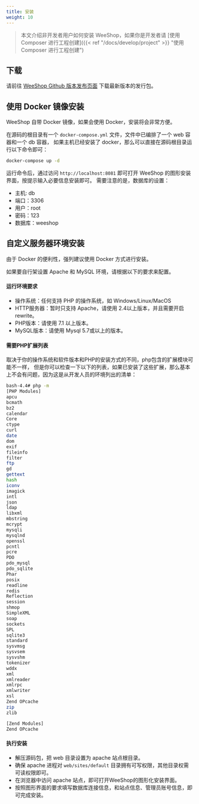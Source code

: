 ```yaml
---
title: 安装
weight: 10
---
```


> 本文介绍非开发者用户如何安装 WeeShop，如果你是开发者请 [使用 Composer 进行工程创建]({{< ref "/docs/develop/project" >}} "使用 Composer 进行工程创建")

## 下载

请前往 [WeeShop Github 版本发布页面](https://github.com/weeshop/WeeShop/releases) 
下载最新版本的发行包。

## 使用 Docker 镜像安装

WeeShop 自带 Docker 镜像，如果会使用 Docker，安装将会非常方便。

在源码的根目录有一个 `docker-compose.yml` 文件，文件中已编排了一个 web 容器和一个 db 容器， 
如果主机已经安装了 docker，那么可以直接在源码根目录运行以下命令即可：
```bash
docker-compose up -d
```

运行命令后，通过访问 `http://localhost:8081` 即可打开 WeeShop 的图形安装界面，按提示输入必要信息安装即可。
需要注意的是，数据库的设置：

- 主机: db
- 端口：3306
- 用户：root
- 密码：123
- 数据库：weeshop

## 自定义服务器环境安装

由于 Docker 的便利性，强列建议使用 Docker 方式进行安装。

如果要自行架设置 Apache 和 MySQL 环境，请根据以下的要求来配置。

#### 运行环境要求

- 操作系统：任何支持 PHP 的操作系统，如 Windows/Linux/MacOS
- HTTP服务器：暂时只支持 Apache，请使用 2.4以上版本，并且需要开启 rewrite。
- PHP版本：请使用 7.1 以上版本。
- MySQL版本：请使用 Mysql 5.7或以上的版本。

#### 需要PHP扩展列表

取决于你的操作系统和软件版本和PHP的安装方式的不同，php包含的扩展模块可能不一样，
但是你可以检查一下以下的列表，如果已安装了这些扩展，那么基本上不会有问题，因为这是从开发人员的环境列出的清单：

```bash
bash-4.4# php -m
[PHP Modules]
apcu
bcmath
bz2
calendar
Core
ctype
curl
date
dom
exif
fileinfo
filter
ftp
gd
gettext
hash
iconv
imagick
intl
json
ldap
libxml
mbstring
mcrypt
mysqli
mysqlnd
openssl
pcntl
pcre
PDO
pdo_mysql
pdo_sqlite
Phar
posix
readline
redis
Reflection
session
shmop
SimpleXML
soap
sockets
SPL
sqlite3
standard
sysvmsg
sysvsem
sysvshm
tokenizer
wddx
xml
xmlreader
xmlrpc
xmlwriter
xsl
Zend OPcache
zip
zlib

[Zend Modules]
Zend OPcache
```


#### 执行安装

- 解压源码包，把 web 目录设置为 apache 站点根目录。
- 确保 apache 进程对 `web/sites/default` 目录拥有可写权限，其他目录权需可读权限即可。
- 在浏览器中访问 apache 站点，即可打开WeeShop的图形化安装界面。
- 按照图形界面的要求填写数据库连接信息，和站点信息、管理员账号信息，即可完成安装。